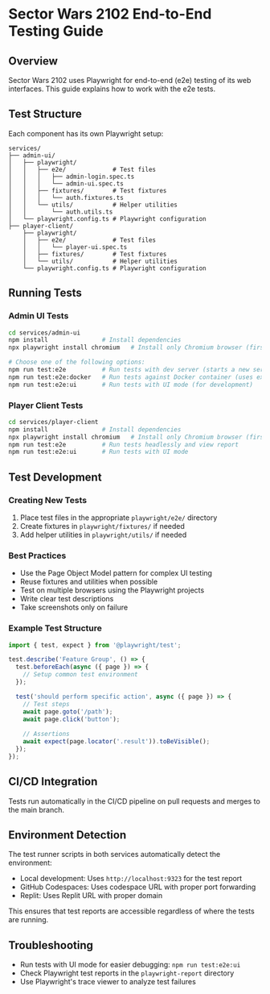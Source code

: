 # Sector Wars 2102 End-to-End Testing Guide

## Overview

Sector Wars 2102 uses Playwright for end-to-end (e2e) testing of its web interfaces. This guide explains how to work with the e2e tests.

## Test Structure

Each component has its own Playwright setup:

```
services/
├── admin-ui/
│   ├── playwright/
│   │   ├── e2e/             # Test files
│   │   │   ├── admin-login.spec.ts
│   │   │   └── admin-ui.spec.ts
│   │   ├── fixtures/        # Test fixtures
│   │   │   └── auth.fixtures.ts
│   │   └── utils/           # Helper utilities
│   │       └── auth.utils.ts
│   └── playwright.config.ts # Playwright configuration
├── player-client/
    ├── playwright/
    │   ├── e2e/             # Test files
    │   │   └── player-ui.spec.ts
    │   ├── fixtures/        # Test fixtures
    │   └── utils/           # Helper utilities
    └── playwright.config.ts # Playwright configuration
```

## Running Tests

### Admin UI Tests

```bash
cd services/admin-ui
npm install               # Install dependencies
npx playwright install chromium   # Install only Chromium browser (first time only)

# Choose one of the following options:
npm run test:e2e          # Run tests with dev server (starts a new server) 
npm run test:e2e:docker   # Run tests against Docker container (uses existing container)
npm run test:e2e:ui       # Run tests with UI mode (for development)
```

### Player Client Tests

```bash
cd services/player-client
npm install               # Install dependencies
npx playwright install chromium   # Install only Chromium browser (first time only)
npm run test:e2e          # Run tests headlessly and view report
npm run test:e2e:ui       # Run tests with UI mode
```

## Test Development

### Creating New Tests

1. Place test files in the appropriate `playwright/e2e/` directory
2. Create fixtures in `playwright/fixtures/` if needed
3. Add helper utilities in `playwright/utils/` if needed

### Best Practices

- Use the Page Object Model pattern for complex UI testing
- Reuse fixtures and utilities when possible
- Test on multiple browsers using the Playwright projects
- Write clear test descriptions
- Take screenshots only on failure

### Example Test Structure

```typescript
import { test, expect } from '@playwright/test';

test.describe('Feature Group', () => {
  test.beforeEach(async ({ page }) => {
    // Setup common test environment
  });

  test('should perform specific action', async ({ page }) => {
    // Test steps
    await page.goto('/path');
    await page.click('button');
    
    // Assertions
    await expect(page.locator('.result')).toBeVisible();
  });
});
```

## CI/CD Integration

Tests run automatically in the CI/CD pipeline on pull requests and merges to the main branch.

## Environment Detection

The test runner scripts in both services automatically detect the environment:

- Local development: Uses `http://localhost:9323` for the test report
- GitHub Codespaces: Uses codespace URL with proper port forwarding
- Replit: Uses Replit URL with proper domain

This ensures that test reports are accessible regardless of where the tests are running.

## Troubleshooting

- Run tests with UI mode for easier debugging: `npm run test:e2e:ui`
- Check Playwright test reports in the `playwright-report` directory
- Use Playwright's trace viewer to analyze test failures
